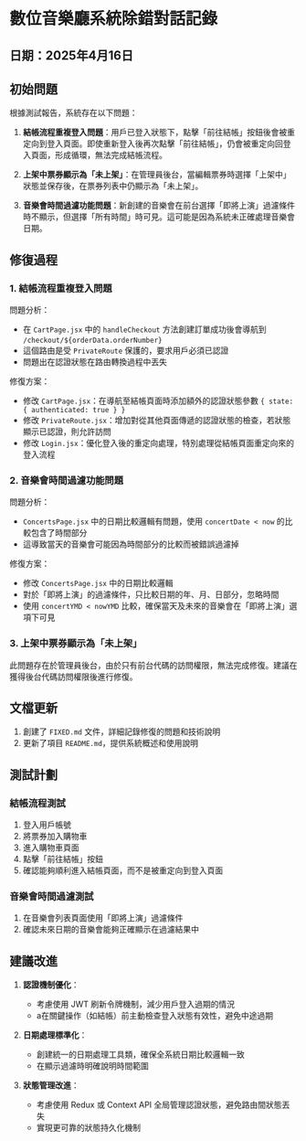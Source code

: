 # 數位音樂廳系統除錯對話記錄

## 日期：2025年4月16日

## 初始問題

根據測試報告，系統存在以下問題：

1. **結帳流程重複登入問題**：用戶已登入狀態下，點擊「前往結帳」按鈕後會被重定向到登入頁面。即使重新登入後再次點擊「前往結帳」，仍會被重定向回登入頁面，形成循環，無法完成結帳流程。

2. **上架中票券顯示為「未上架」**：在管理員後台，當編輯票券時選擇「上架中」狀態並保存後，在票券列表中仍顯示為「未上架」。

3. **音樂會時間過濾功能問題**：新創建的音樂會在前台選擇「即將上演」過濾條件時不顯示，但選擇「所有時間」時可見。這可能是因為系統未正確處理音樂會日期。

## 修復過程

### 1. 結帳流程重複登入問題

問題分析：
- 在 `CartPage.jsx` 中的 `handleCheckout` 方法創建訂單成功後會導航到 `/checkout/${orderData.orderNumber}`
- 這個路由是受 `PrivateRoute` 保護的，要求用戶必須已認證
- 問題出在認證狀態在路由轉換過程中丟失

修復方案：
- 修改 `CartPage.jsx`：在導航至結帳頁面時添加額外的認證狀態參數 `{ state: { authenticated: true } }`
- 修改 `PrivateRoute.jsx`：增加對從其他頁面傳遞的認證狀態的檢查，若狀態顯示已認證，則允許訪問
- 修改 `Login.jsx`：優化登入後的重定向處理，特別處理從結帳頁面重定向來的登入流程

### 2. 音樂會時間過濾功能問題

問題分析：
- `ConcertsPage.jsx` 中的日期比較邏輯有問題，使用 `concertDate < now` 的比較包含了時間部分
- 這導致當天的音樂會可能因為時間部分的比較而被錯誤過濾掉

修復方案：
- 修改 `ConcertsPage.jsx` 中的日期比較邏輯
- 對於「即將上演」的過濾條件，只比較日期的年、月、日部分，忽略時間
- 使用 `concertYMD < nowYMD` 比較，確保當天及未來的音樂會在「即將上演」選項下可見

### 3. 上架中票券顯示為「未上架」

此問題存在於管理員後台，由於只有前台代碼的訪問權限，無法完成修復。建議在獲得後台代碼訪問權限後進行修復。

## 文檔更新

1. 創建了 `FIXED.md` 文件，詳細記錄修復的問題和技術說明
2. 更新了項目 `README.md`，提供系統概述和使用說明

## 測試計劃

### 結帳流程測試
1. 登入用戶帳號
2. 將票券加入購物車
3. 進入購物車頁面
4. 點擊「前往結帳」按鈕
5. 確認能夠順利進入結帳頁面，而不是被重定向到登入頁面

### 音樂會時間過濾測試
1. 在音樂會列表頁面使用「即將上演」過濾條件
2. 確認未來日期的音樂會能夠正確顯示在過濾結果中

## 建議改進

1. **認證機制優化**：
   - 考慮使用 JWT 刷新令牌機制，減少用戶登入過期的情況
   - a在關鍵操作（如結帳）前主動檢查登入狀態有效性，避免中途過期

2. **日期處理標準化**：
   - 創建統一的日期處理工具類，確保全系統日期比較邏輯一致
   - 在顯示過濾時明確說明時間範圍

3. **狀態管理改進**：
   - 考慮使用 Redux 或 Context API 全局管理認證狀態，避免路由間狀態丟失
   - 實現更可靠的狀態持久化機制
